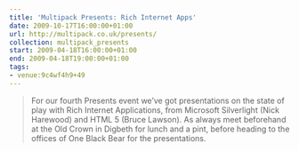 ```yaml
---
title: 'Multipack Presents: Rich Internet Apps'
date: 2009-10-17T16:00:00+01:00
url: http://multipack.co.uk/presents/
collection: multipack_presents
start: 2009-04-18T16:00:00+01:00
end: 2009-04-18T19:00:00+01:00
tags:
- venue:9c4wf4h9+49
---
```

> For our fourth Presents event we’ve got presentations on the state of play with Rich Internet Applications, from Microsoft Silverlight (Nick Harewood) and HTML 5 (Bruce Lawson). As always meet beforehand at the Old Crown in Digbeth for lunch and a pint, before heading to the offices of One Black Bear for the presentations.
